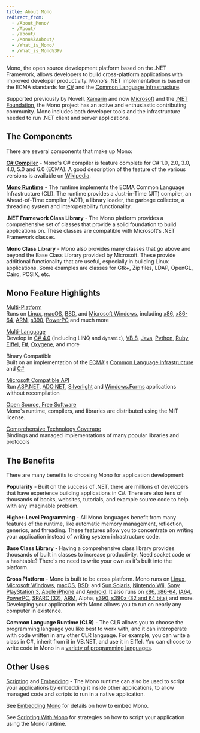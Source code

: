 ```yaml
---
title: About Mono
redirect_from:
  - /About_Mono/
  - /About/
  - /about/
  - /Mono%3AAbout/
  - /What_is_Mono/
  - /What_is_Mono%3F/
---
```


Mono, the open source development platform based on the .NET Framework, allows developers to build cross-platform applications with improved developer productivity. Mono's .NET implementation is based on the ECMA standards for [C#](http://www.ecma-international.org/publications/standards/Ecma-334.htm) and the [Common Language Infrastructure](http://www.ecma-international.org/publications/standards/Ecma-335.htm).

Supported previously by Novell, [Xamarin](http://xamarin.com/) and now [Microsoft](http://www.microsoft.com) and the [.NET Foundation](http://www.dotnetfoundation.org/), the Mono project has an active and enthusiastic contributing community. Mono includes both developer tools and the infrastructure needed to run .NET client and server applications.

The Components
--------------

There are several components that make up Mono:

**[C# Compiler](/docs/about-mono/languages/csharp/)** - Mono's C# compiler is feature complete for C# 1.0, 2.0, 3.0, 4.0, 5.0 and 6.0 (ECMA). A good description of the feature of the various versions is available on [Wikipedia](http://en.wikipedia.org/wiki/C_Sharp_%28programming_language%29#Versions).

**[Mono Runtime](/docs/advanced/runtime/)** - The runtime implements the ECMA Common Language Infrastructure (CLI). The runtime provides a Just-in-Time (JIT) compiler, an Ahead-of-Time compiler (AOT), a library loader, the garbage collector, a threading system and interoperability functionality.

**.NET Framework Class Library** - The Mono platform provides a comprehensive set of classes that provide a solid foundation to build applications on. These classes are compatible with Microsoft's .NET Framework classes.

**Mono Class Library** - Mono also provides many classes that go above and beyond the Base Class Library provided by Microsoft. These provide additional functionality that are useful, especially in building Linux applications. Some examples are classes for Gtk+, Zip files, LDAP, OpenGL, Cairo, POSIX, etc.

Mono Feature Highlights
-----------------------

[Multi-Platform](/docs/about-mono/supported-platforms/)<br/>
Runs on [Linux](/docs/about-mono/supported-platforms/linux/), [macOS](/docs/about-mono/supported-platforms/macos/), [BSD](/docs/about-mono/supported-platforms/bsd/), and [Microsoft Windows](/docs/getting-started/install/windows/), including [x86](/docs/about-mono/supported-platforms/x86/), [x86-64](/docs/about-mono/supported-platforms/amd64/), [ARM](/docs/about-mono/supported-platforms/arm/), [s390](/docs/about-mono/supported-platforms/s390/), [PowerPC](/docs/about-mono/supported-platforms/powerpc/) and much more

[Multi-Language](/docs/about-mono/languages/)<br/>
Develop in [C# 4.0](/docs/about-mono/languages/csharp/) (including LINQ and `dynamic`), [VB 8](/docs/about-mono/languages/visualbasic/), [Java](/docs/about-mono/languages/java/), [Python](/archived/python), [Ruby](http://www.ironruby.net/), [Eiffel](http://www.eiffel.com/), [F#](http://research.microsoft.com/fsharp/), [Oxygene](http://remobjects.com/oxygene), and more

Binary Compatible<br/>
Built on an implementation of the [ECMA](/docs/about-mono/languages/ecma/)'s [Common Language Infrastructure](/docs/advanced/runtime/) and [C#](/docs/about-mono/languages/csharp/)

[Microsoft Compatible API](/docs/getting-started/application-portability/)<br/>
Run [ASP.NET](/docs/web/aspnet/), [ADO.NET](/docs/database-access/adonet/), [Silverlight](/docs/web/moonlight/) and [Windows.Forms](/docs/gui/winforms/) applications without recompilation

[Open Source, Free Software](/docs/faq/licensing/)<br/>
Mono's runtime, compilers, and libraries are distributed using the MIT license.

[Comprehensive Technology Coverage](/docs/about-mono/plans/)<br/>
Bindings and managed implementations of many popular libraries and protocols

The Benefits
------------

There are many benefits to choosing Mono for application development:

**Popularity** - Built on the success of .NET, there are millions of developers that have experience building applications in C#. There are also tens of thousands of books, websites, tutorials, and example source code to help with any imaginable problem.

**Higher-Level Programming** - All Mono languages benefit from many features of the runtime, like automatic memory management, reflection, generics, and threading. These features allow you to concentrate on writing your application instead of writing system infrastructure code.

**Base Class Library** - Having a comprehensive class library provides thousands of built in classes to increase productivity. Need socket code or a hashtable? There's no need to write your own as it's built into the platform.

**Cross Platform** - Mono is built to be cross platform. Mono runs on [Linux](/docs/about-mono/supported-platforms/linux/), [Microsoft Windows](/docs/getting-started/install/windows/), [macOS](/docs/about-mono/supported-platforms/macos/), [BSD](/docs/about-mono/supported-platforms/bsd/), and [Sun Solaris](/docs/about-mono/supported-platforms/solaris/), [Nintendo Wii](/docs/about-mono/supported-platforms/wii/), [Sony PlayStation 3](/docs/about-mono/supported-platforms/playstation3/), [Apple iPhone](/docs/about-mono/supported-platforms/iphone/) and [Android](/docs/about-mono/supported-platforms/android/). It also runs on [x86](/docs/about-mono/supported-platforms/x86/), [x86-64](/docs/about-mono/supported-platforms/amd64/), [IA64](/docs/about-mono/supported-platforms/ia64/), [PowerPC](/docs/about-mono/supported-platforms/powerpc/), [SPARC (32)](/docs/about-mono/supported-platforms/sparc/), [ARM](/docs/about-mono/supported-platforms/arm/), Alpha, [s390, s390x (32 and 64 bits)](/docs/about-mono/supported-platforms/s390/) and more. Developing your application with Mono allows you to run on nearly any computer in existence.

**Common Language Runtime (CLR)** - The CLR allows you to choose the programming language you like best to work with, and it can interoperate with code written in any other CLR language. For example, you can write a class in C#, inherit from it in VB.NET, and use it in Eiffel. You can choose to write code in Mono in a [variety of programming languages](/docs/about-mono/languages/).

Other Uses
----------

[Scripting](/docs/advanced/embedding/scripting/) and [Embedding](/docs/advanced/embedding/) - The Mono runtime can also be used to script your applications by embedding it inside other applications, to allow managed code and scripts to run in a native application.

See [Embedding Mono](/docs/advanced/embedding/) for details on how to embed Mono.

See [Scripting With Mono](/docs/advanced/embedding/scripting/) for strategies on how to script your application using the Mono runtime.
